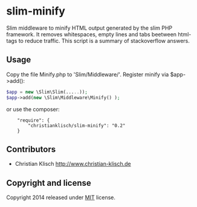 slim-minify
===========

Slim middleware to minify HTML output generated by the slim PHP framework. It removes whitespaces, empty lines and tabs 
beetween html-tags to reduce traffic. This script is a summary of stackoverflow answers.

## Usage

Copy the file Minify.php to 'Slim/Middleware/'. Register minify via $app->add():

```php
$app = new \Slim\Slim(.....));
$app->add(new \Slim\Middleware\Minify() );
```

or use the composer:
```
    "require": {
        "christianklisch/slim-minify": "0.2"
    }
```

## Contributors

* Christian Klisch http://www.christian-klisch.de


## Copyright and license

Copyright 2014 released under [MIT](LICENSE) license.